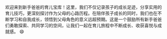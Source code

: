 欢迎来到新手爸爸的育儿宝库！这里，我们不仅记录孩子的成长足迹，分享实用的育儿技巧，更深刻探讨作为父母的心路历程。在陪伴孩子成长的同时，我们也在不断学习和自我成长，领悟到父母角色的意义远超预期。这是一个鼓励所有新手爸爸们勇敢探索、共同学习的空间，让我们一起在育儿旅程中不断成长、收获喜悦与成就感。 😄

<!---
handsondad/handsondad is a ✨ special ✨ repository because its `README.md` (this file) appears on your GitHub profile.
You can click the Preview link to take a look at your changes.
--->
